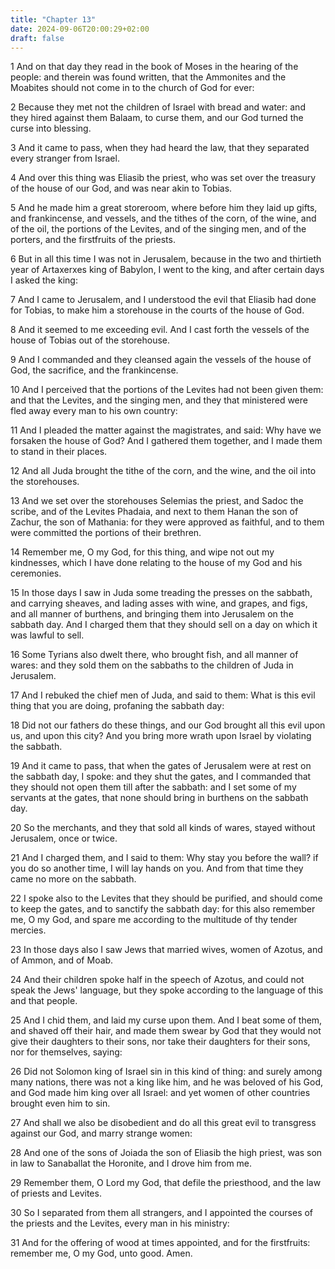 ```yaml
---
title: "Chapter 13"
date: 2024-09-06T20:00:29+02:00
draft: false
---
```



1 And on that day they read in the book of Moses in the hearing of the people: and therein was found written, that the Ammonites and the Moabites should not come in to the church of God for ever:

2 Because they met not the children of Israel with bread and water: and they hired against them Balaam, to curse them, and our God turned the curse into blessing.

3 And it came to pass, when they had heard the law, that they separated every stranger from Israel.

4 And over this thing was Eliasib the priest, who was set over the treasury of the house of our God, and was near akin to Tobias.

5 And he made him a great storeroom, where before him they laid up gifts, and frankincense, and vessels, and the tithes of the corn, of the wine, and of the oil, the portions of the Levites, and of the singing men, and of the porters, and the firstfruits of the priests.

6 But in all this time I was not in Jerusalem, because in the two and thirtieth year of Artaxerxes king of Babylon, I went to the king, and after certain days I asked the king:

7 And I came to Jerusalem, and I understood the evil that Eliasib had done for Tobias, to make him a storehouse in the courts of the house of God.

8 And it seemed to me exceeding evil. And I cast forth the vessels of the house of Tobias out of the storehouse.

9 And I commanded and they cleansed again the vessels of the house of God, the sacrifice, and the frankincense.

10 And I perceived that the portions of the Levites had not been given them: and that the Levites, and the singing men, and they that ministered were fled away every man to his own country:

11 And I pleaded the matter against the magistrates, and said: Why have we forsaken the house of God? And I gathered them together, and I made them to stand in their places.

12 And all Juda brought the tithe of the corn, and the wine, and the oil into the storehouses.

13 And we set over the storehouses Selemias the priest, and Sadoc the scribe, and of the Levites Phadaia, and next to them Hanan the son of Zachur, the son of Mathania: for they were approved as faithful, and to them were committed the portions of their brethren.

14 Remember me, O my God, for this thing, and wipe not out my kindnesses, which I have done relating to the house of my God and his ceremonies.

15 In those days I saw in Juda some treading the presses on the sabbath, and carrying sheaves, and lading asses with wine, and grapes, and figs, and all manner of burthens, and bringing them into Jerusalem on the sabbath day. And I charged them that they should sell on a day on which it was lawful to sell.

16 Some Tyrians also dwelt there, who brought fish, and all manner of wares: and they sold them on the sabbaths to the children of Juda in Jerusalem.

17 And I rebuked the chief men of Juda, and said to them: What is this evil thing that you are doing, profaning the sabbath day:

18 Did not our fathers do these things, and our God brought all this evil upon us, and upon this city? And you bring more wrath upon Israel by violating the sabbath.

19 And it came to pass, that when the gates of Jerusalem were at rest on the sabbath day, I spoke: and they shut the gates, and I commanded that they should not open them till after the sabbath: and I set some of my servants at the gates, that none should bring in burthens on the sabbath day.

20 So the merchants, and they that sold all kinds of wares, stayed without Jerusalem, once or twice.

21 And I charged them, and I said to them: Why stay you before the wall? if you do so another time, I will lay hands on you. And from that time they came no more on the sabbath.

22 I spoke also to the Levites that they should be purified, and should come to keep the gates, and to sanctify the sabbath day: for this also remember me, O my God, and spare me according to the multitude of thy tender mercies.

23 In those days also I saw Jews that married wives, women of Azotus, and of Ammon, and of Moab.

24 And their children spoke half in the speech of Azotus, and could not speak the Jews' language, but they spoke according to the language of this and that people.

25 And I chid them, and laid my curse upon them. And I beat some of them, and shaved off their hair, and made them swear by God that they would not give their daughters to their sons, nor take their daughters for their sons, nor for themselves, saying:

26 Did not Solomon king of Israel sin in this kind of thing: and surely among many nations, there was not a king like him, and he was beloved of his God, and God made him king over all Israel: and yet women of other countries brought even him to sin.

27 And shall we also be disobedient and do all this great evil to transgress against our God, and marry strange women:

28 And one of the sons of Joiada the son of Eliasib the high priest, was son in law to Sanaballat the Horonite, and I drove him from me.

29 Remember them, O Lord my God, that defile the priesthood, and the law of priests and Levites.

30 So I separated from them all strangers, and I appointed the courses of the priests and the Levites, every man in his ministry:

31 And for the offering of wood at times appointed, and for the firstfruits: remember me, O my God, unto good. Amen.

